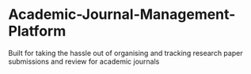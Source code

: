 # Academic-Journal-Management-Platform
Built for taking the hassle out of organising and tracking research paper submissions and review for academic journals 
